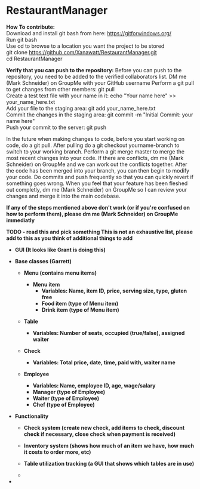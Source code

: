 # RestaurantManager

<b>How To contribute:</b>  
Download and install git bash from here: https://gitforwindows.org/  
Run git bash  
Use cd to browse to a location you want the project to be stored  
git clone https://github.com/Xanawatt/RestaurantManager.git  
cd RestaurantManager



<b>Verify that you can push to the repository:</b> 
Before you can push to the repository, you need to be added to the verified collaborators list. DM me (Mark Schneider) on GroupMe with your GitHub username
Perform a git pull to get changes from other members: git pull  
Create a test text file with your name in it: echo "Your name here" >> your_name_here.txt  
Add your file to the staging area: git add your_name_here.txt  
Commit the changes in the staging area: git commit -m "Initial Commit: your name here"  
Push your commit to the server: git push  

In the future when making changes to code, before you start working on code, do a git pull. After pulling do a git checkout yourname-branch to switch to your working branch. Perform a git merge master to merge the most recent changes into your code. If there are conflicts, dm me (Mark Schneider) on GroupMe and we can work out the conflicts together. After the code has been merged into your branch, you can then begin to modify your code. Do commits and push frequently so that you can quickly revert if something goes wrong. When you feel that your feature has been fleshed out completly, dm me (Mark Schneider) on GroupMe so I can review your changes and merge it into the main codebase.

<b>If any of the steps mentioned above don't work (or if you're confused on how to perform them), please dm me (Mark Schneider) on GroupMe immediatly<b>

<b>TODO - read this and pick something</b>
This is not an exhaustive list, please add to this as you think of additional things to add

- GUI (It looks like Grant is doing this)

- Base classes (Garrett)
	- Menu (contains menu items)
		- Menu item
			- Variables: Name, item ID, price, serving size, type, gluten free
			- Food item (type of Menu item)
			- Drink item (type of Menu item)
				
	- Table
		- Variables: Number of seats, occupied (true/false), assigned waiter
		
	- Check
		- Variables: Total price, date, time, paid with, waiter name
		
	- Employee
		- Variables: Name, employee ID, age, wage/salary
		- Manager (type of Employee)
		- Waiter (type of Employee)
		- Chef (type of Employee)

- Functionality
	- Check system (create new check, add items to check, discount check if necessary, close check when payment is received)
	
	- Inventory system (shows how much of an item we have, how much it costs to order more, etc)
	
	- Table utilization tracking (a GUI that shows which tables are in use)
	
	- 
- 
